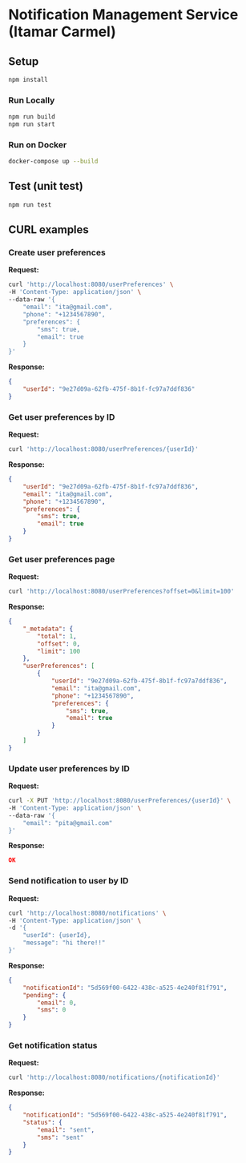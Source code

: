 # Notification Management Service (Itamar Carmel)

## **Setup**
```bash
npm install
```

### **Run Locally**
```bash
npm run build
npm run start
```

### **Run on Docker**
```bash
docker-compose up --build
```

## **Test (unit test)**
```bash
npm run test
```

## **CURL examples**

### Create user preferences
**Request:**
```bash
curl 'http://localhost:8080/userPreferences' \
-H 'Content-Type: application/json' \
--data-raw '{
    "email": "ita@gmail.com",
    "phone": "+1234567890",
    "preferences": {
        "sms": true,
        "email": true
    }
}'
```

**Response:**
```json
{
    "userId": "9e27d09a-62fb-475f-8b1f-fc97a7ddf836"
}
```

### Get user preferences by ID
**Request:**
```bash
curl 'http://localhost:8080/userPreferences/{userId}'
```

**Response:**
```json
{
    "userId": "9e27d09a-62fb-475f-8b1f-fc97a7ddf836",
    "email": "ita@gmail.com",
    "phone": "+1234567890",
    "preferences": {
        "sms": true,
        "email": true
    }
}
```

### Get user preferences page
**Request:**
```bash
curl 'http://localhost:8080/userPreferences?offset=0&limit=100'
```

**Response:**
```json
{
    "_metadata": {
        "total": 1,
        "offset": 0,
        "limit": 100
    },
    "userPreferences": [
        {
            "userId": "9e27d09a-62fb-475f-8b1f-fc97a7ddf836",
            "email": "ita@gmail.com",
            "phone": "+1234567890",
            "preferences": {
                "sms": true,
                "email": true
            }
        }
    ]
}
```

### Update user preferences by ID
**Request:**
```bash
curl -X PUT 'http://localhost:8080/userPreferences/{userId}' \
-H 'Content-Type: application/json' \
--data-raw '{
    "email": "pita@gmail.com"
}'
```

**Response:**
```json
OK
```

### Send notification to user by ID
**Request:**
```bash
curl 'http://localhost:8080/notifications' \
-H 'Content-Type: application/json' \
-d '{
    "userId": {userId},
    "message": "hi there!!"
}'
```

**Response:**
```json
{
    "notificationId": "5d569f00-6422-438c-a525-4e240f81f791",
    "pending": {
        "email": 0,
        "sms": 0
    }
}
```

### Get notification status
**Request:**
```bash
curl 'http://localhost:8080/notifications/{notificationId}'
```

**Response:**
```json
{
    "notificationId": "5d569f00-6422-438c-a525-4e240f81f791",
    "status": {
        "email": "sent",
        "sms": "sent"
    }
}
```
